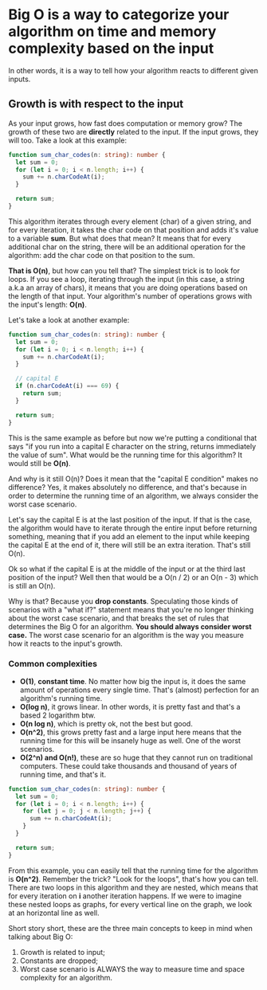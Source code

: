 # Big O is a way to categorize your algorithm on time and memory complexity based on the input

In other words, it is a way to tell how your algorithm reacts to different given inputs.

## Growth is with respect to the input

As your input grows, how fast does computation or memory grow? The growth of these two are **directly** related to the input. If the input grows, they will too. Take a look at this example:

```typescript
function sum_char_codes(n: string): number {
  let sum = 0;
  for (let i = 0; i < n.length; i++) {
    sum += n.charCodeAt(i);
  }

  return sum;
}
```

This algorithm iterates through every element (char) of a given string, and for every iteration, it takes the char code on that position and adds it's value to a variable **sum**.
But what does that mean? It means that for every additional char on the string, there will be an additional operation for the algorithm: add the char code on that position to the sum.

**That is O(n)**, but how can you tell that? The simplest trick is to look for loops. If you see a loop, iterating through the input (in this case, a string a.k.a an array of chars), it means that you are doing operations based on the length of that input. Your algorithm's number of operations grows with the input's length: **O(n)**.

Let's take a look at another example:

```typescript
function sum_char_codes(n: string): number {
  let sum = 0;
  for (let i = 0; i < n.length; i++) {
    sum += n.charCodeAt(i);
  }

  // capital E
  if (n.charCodeAt(i) === 69) {
    return sum;
  }

  return sum;
}
```

This is the same example as before but now we're putting a conditional that says "if you run into a capital E character on the string, returns immediately the value of sum". What would be the running time for this algorithm? It would still be **O(n)**.

And why is it still O(n)? Does it mean that the "capital E condition" makes no difference? Yes, it makes absolutely no difference, and that's because in order to determine the running time of an algorithm, we always consider the worst case scenario.

Let's say the capital E is at the last position of the input. If that is the case, the algorithm would have to iterate through the entire input before returning something, meaning that if you add an element to the input while keeping the capital E at the end of it, there will still be an extra iteration. That's still O(n).

Ok so what if the capital E is at the middle of the input or at the third last position of the input? Well then that would be a O(n / 2) or an O(n - 3) which is still an O(n).

Why is that? Because you **drop constants**. Speculating those kinds of scenarios with a "what if?" statement means that you're no longer thinking about the worst case scenario, and that breaks the set of rules that determines the Big O for an algorithm. **You should always consider worst case.** The worst case scenario for an algorithm is the way you measure how it reacts to the input's growth.

### Common complexities

- **O(1)**, **constant time**. No matter how big the input is, it does the same amount of operations every single time. That's (almost) perfection for an algorithm's running time.
- **O(log n)**, it grows linear. In other words, it is pretty fast and that's a based 2 logarithm btw.
- **O(n log n)**, which is pretty ok, not the best but good.
- **O(n^2)**, this grows pretty fast and a large input here means that the running time for this will be insanely huge as well. One of the worst scenarios.
- **O(2^n) and O(n!)**, these are so huge that they cannot run on traditional computers. These could take thousands and thousand of years of running time, and that's it.

```typescript
function sum_char_codes(n: string): number {
  let sum = 0;
  for (let i = 0; i < n.length; i++) {
    for (let j = 0; j < n.length; j++) {
      sum += n.charCodeAt(i);
    }
  }

  return sum;
}
```

From this example, you can easily tell that the running time for the algorithm is **O(n^2)**. Remember the trick? "Look for the loops", that's how you can tell. There are two loops in this algorithm and they are nested, which means that for every iteration on **i** another iteration happens. If we were to imagine these nested loops as graphs, for every vertical line on the graph, we look at an horizontal line as well.

Short story short, these are the three main concepts to keep in mind when talking about Big O:

1. Growth is related to input;
2. Constants are dropped;
3. Worst case scenario is ALWAYS the way to measure time and space complexity for an algorithm.
